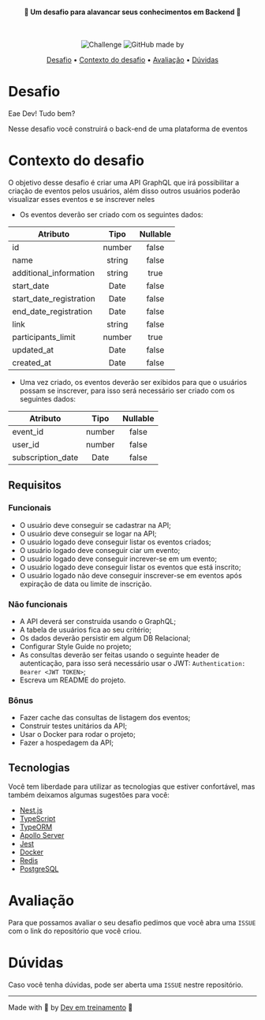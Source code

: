 <!-- Título -->
<h4 align="center">
  🎯 Um desafio para alavancar seus conhecimentos em Backend 🚀
</h4>
<!-- /Título -->

<!-- Badges -->
<div align="center">
  <br>

  ![Challenge](https://img.shields.io/badge/Desafio-Back--end-f1e05a)
  ![GitHub made by](https://img.shields.io/badge/Made%20By-Kaique%20Covo-ff69b4)
</div>
<!-- /Badges -->

<!-- Menu -->
<p align="center">
  <a href="#desafio">Desafio</a> •
  <a href="#contexto-do-desafio">Contexto do desafio</a> •
  <a href="#avaliação">Avaliação</a> •
  <a href="#dúvidas">Dúvidas</a>
</p>
<!-- /Menu -->


# Desafio

Eae Dev! Tudo bem?

Nesse desafio você construirá o back-end de uma plataforma de eventos


# Contexto do desafio

O objetivo desse desafio é criar uma API GraphQL que irá possibilitar a criação de eventos pelos usuários, além disso outros usuários poderão visualizar esses eventos e se inscrever neles

- Os eventos deverão ser criado com os seguintes dados:

| Atributo                |  Tipo  | Nullable |
| ----------------------- | :----: | :------: |
| id                      | number | false    |
| name                    | string | false    |
| additional_information  | string | true     |
| start_date              | Date   | false    |
| start_date_registration | Date   | false    |
| end_date_registration   | Date   | false    |
| link                    | string | false    |
| participants_limit      | number | true     |
| updated_at              | Date   | false    |
| created_at              | Date   | false    |

- Uma vez criado, os eventos deverão ser exibidos para que o usuários possam se inscrever, para isso será necessário ser criado com os seguintes dados:

| Atributo          | Tipo   | Nullable |
| ----------------- | :----: | :------: |
| event_id          | number |  false   |
| user_id           | number |  false   |
| subscription_date | Date   |  false   |

## Requisitos

### Funcionais

- O usuário deve conseguir se cadastrar na API;<br>
- O usuário deve conseguir se logar na API;<br>
- O usuário logado deve conseguir listar os eventos criados;<br>
- O usuário logado deve conseguir ciar um evento;<br>
- O usuário logado deve conseguir increver-se em um evento;<br>
- O usuário logado deve conseguir listar os eventos que está inscrito;<br>
- O usuário logado não deve conseguir inscrever-se em eventos após expiração de data ou limite de inscrição.<br>


### Não funcionais

- A API deverá ser construída usando o GraphQL;
- A tabela de usuários fica ao seu critério; 
- Os dados deverão persistir em algum DB Relacional;
- Configurar Style Guide no projeto;
- As consultas deverão ser feitas usando o seguinte header de autenticação, para isso será necessário usar o JWT:
  `Authentication: Bearer <JWT TOKEN>`;
- Escreva um README do projeto.


### Bônus

- Fazer cache das consultas de listagem dos eventos;
- Construir testes unitários da API;
- Usar o Docker para rodar o projeto;
- Fazer a hospedagem da API;


## Tecnologias

Você tem liberdade para utilizar as tecnologias que estiver confortável, mas também deixamos algumas sugestões para você:

- [Nest.js](https://nestjs.com/)
- [TypeScript](https://www.typescriptlang.org/)
- [TypeORM](https://typeorm.io/)
- [Apollo Server](https://github.com/apollographql/apollo-server)
- [Jest](https://jestjs.io/pt-BR/)
- [Docker](https://www.docker.com/)
- [Redis](https://redis.io/)
- [PostgreSQL](https://www.postgresql.org/)


# Avaliação

Para que possamos avaliar o seu desafio pedimos que você abra uma `ISSUE` com o link do repositório que você criou.


# Dúvidas

Caso você tenha dúvidas, pode ser aberta uma `ISSUE` nestre repositório.

---

Made with 💚 by [Dev em treinamento](https://www.devemtreinamento.com.br) 👋